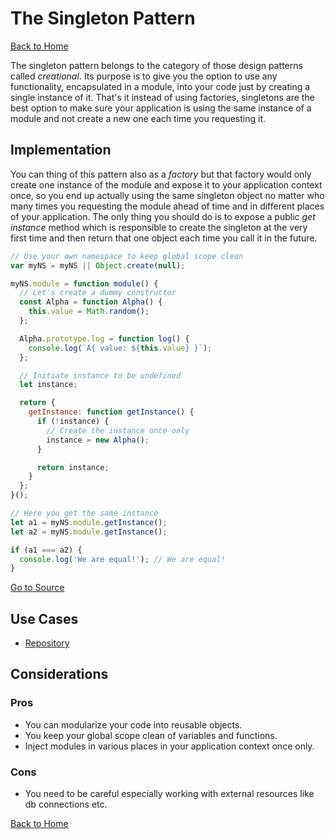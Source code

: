 # The Singleton Pattern #

[Back to Home](../../../../)

The singleton pattern belongs to the category of those design patterns called *creational*. Its purpose is to give you the option to use any functionality, encapsulated in a module, into your code just by creating a single instance of it. That's it instead of using factories, singletons are the best option to make sure your application is using the same instance of a module and not create a new one each time you requesting it.

## Implementation ##

You can thing of this pattern also as a *factory* but that factory would only create one instance of the module and expose it to your application context once, so you end up actually using the same singleton object no matter who many times you requesting the module ahead of time and in different places of your application. The only thing you should do is to expose a public *get instance* method which is responsible to create the singleton at the very first time and then return that one object each time you call it in the future.

```JavaScript
// Use your own namespace to keep global scope clean
var myNS = myNS || Object.create(null);

myNS.module = function module() {
  // Let's create a dummy constructor
  const Alpha = function Alpha() {
    this.value = Math.random();
  };

  Alpha.prototype.log = function log() {
    console.log(`A{ value: ${this.value} }`);
  };

  // Initiate instance to be undefined
  let instance;

  return {
    getInstance: function getInstance() {
      if (!instance) {
        // Create the instance once only
        instance = new Alpha();
      }

      return instance;
    }
  };
}();

// Here you get the same instance
let a1 = myNS.module.getInstance();
let a2 = myNS.module.getInstance();

if (a1 === a2) {
  console.log('We are equal!'); // We are equal!
}
```

[Go to Source](index.js)

## Use Cases ##
* [Repository](repository.js)

## Considerations ##

### Pros ###
* You can modularize your code into reusable objects.
* You keep your global scope clean of variables and functions.
* Inject modules in various places in your application context once only.

### Cons ###
* You need to be careful especially working with external resources like db connections etc.

[Back to Home](../../../../)
